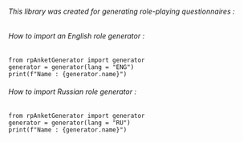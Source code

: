 ###### This library was created for generating role-playing questionnaires :

###### How to import an English role generator :
```
from rpAnketGenerator import generator
generator = generator(lang = "ENG")
print(f"Name : {generator.name}")
```
###### How to import Russian role generator :
```
from rpAnketGenerator import generator
generator = generator(lang = "RU")
print(f"Name : {generator.name}")
